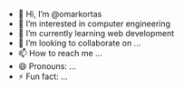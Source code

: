 - 👋 Hi, I’m @omarkortas
- 👀 I’m interested in computer engineering
- 🌱 I’m currently learning web development
- 💞️ I’m looking to collaborate on ...
- 📫 How to reach me ...
- 😄 Pronouns: ...
- ⚡ Fun fact: ...

<!---
omarkortas/omarkortas is a ✨ special ✨ repository because its `README.md` (this file) appears on your GitHub profile.
You can click the Preview link to take a look at your changes.
--->
